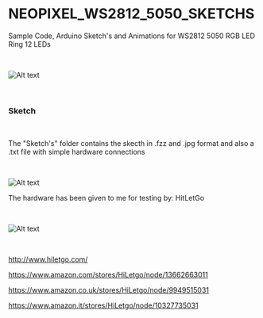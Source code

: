 # NEOPIXEL_WS2812_5050_SKETCHS

Sample Code, Arduino Sketch's and Animations for WS2812 5050 RGB LED Ring 12 LEDs 

</BR>

 ![Alt text](https://raw.githubusercontent.com/JonnyBanana/NEOPIXEL_WS2812_5050_SKETCHS/master/img/GIF.gif)
 
 </BR>
 
 
 <h3>Sketch</h3>
 
 </BR>
 
 The "Sketch's" folder contains the skecth in .fzz and .jpg format and also a .txt file with simple hardware connections
 
 </BR>
 
 
 ![Alt text]( https://raw.githubusercontent.com/JonnyBanana/NEOPIXEL_WS2812_5050_SKETCHS/master/Sketch's/SKETCH.JPG)
 
 


 
The hardware has been given to me for testing by: HitLetGo

</BR>

  ![Alt text](https://raw.githubusercontent.com/JonnyBanana/NEOPIXEL_WS2812_5050_SKETCHS/master/img/HiLetG.png)

</BR>

 http://www.hiletgo.com/
 
 https://www.amazon.com/stores/HiLetgo/node/13662663011
 
 https://www.amazon.co.uk/stores/HiLetgo/node/9949515031
 
 https://www.amazon.it/stores/HiLetgo/node/10327735031

</BR>
